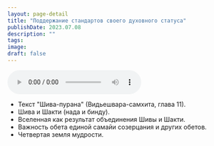 ```yaml
---
layout: page-detail
title: "Поддержание стандартов своего духовного статуса"
publishDate: 2023.07.08
description: ""
tags:
image:
draft: false
---
```


<audio title="2023.07.08 - Поддержание стандартов своего духовного статуса.mp3" src="https://filer-api.advayta.org/v1.0/public/files/73568" controls=""></audio>

* Текст "Шива-пурана" (Видьешвара-самхита, глава 11).
* Шива и Шакти (нада и бинду).
* Вселенная как результат объединения Шивы и Шакти.
* Важность обета единой самайи созерцания и других обетов.
* Четвертая земля мудрости.

  
